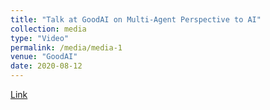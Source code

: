 ```yaml
---
title: "Talk at GoodAI on Multi-Agent Perspective to AI"
collection: media
type: "Video"
permalink: /media/media-1
venue: "GoodAI"
date: 2020-08-12
---
```

[Link](https://www.youtube.com/watch?v=_iuilTRbDeM)